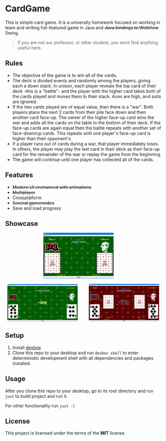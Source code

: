 CardGame
============


This is simple card game. It is a university homework focused on working in team and writing full-featured game in Java and ~~Java bindings to WebView~~ Swing.

> If you are not our professor, or other student, you wont find anything useful here.
## Rules
- The objective of the game is to win all of the cards.
- The deck is divided evenly and randomly among the players, giving
each a down stack. In unison, each player reveals the top card of
their deck -this is a "battle"- and the player with the higher card takes
both of the cards played and moves them to their stack. Aces are
high, and suits are ignored.
- If the two cards played are of equal value, then there is a "war". Both
players place the next 2 cards from their pile face down and then
another card face-up. The owner of the higher face-up card wins the
war and adds all the cards on the table to the bottom of their deck. If
the face-up cards are again equal then the battle repeats with another
set of face-down/up cards. This repeats until one player's face-up
card is higher than their opponent's.
- If a player runs out of cards during a war, that player immediately
loses. In others, the player may play the last card in their deck as
their face-up card for the remainder of the war or replay the game
from the beginning.
- The game will continue until one player has collected all of the cards.

## Features
- ~~Modern UI enchanced with animations~~
- ~~Multiplayer~~
- Crossplatform
- ~~Several gamemodes~~
- Save and load progress

## Showcase

<p align="center">
  <img alt="Light" src="assets/demo/Снимок экрана 2024-11-04 173857.png" width="45%">
&nbsp; &nbsp; &nbsp; &nbsp;
<p align="center">
  <img alt="Light" src="assets/demo/Снимок экрана 2024-11-05 113555.png" width="45%">
&nbsp; &nbsp; &nbsp; &nbsp;
  <img alt="Dark" src="assets/demo/Снимок экрана 2024-11-05 113612.png" width="45%">
</p>


## Setup
1. Install [devbox](https://www.jetify.com/devbox/docs/installing_devbox/)
2. Clone this repo to your desktop and run `devbox shell` to enter deterministic development shell with all dependencies and packages installed.

## Usage
After you clone this repo to your desktop, go to its root directory and run `just` to build project and run it.

For other functionality run `just -l`

## License


This project is licensed under the terms of the **MIT** license.
